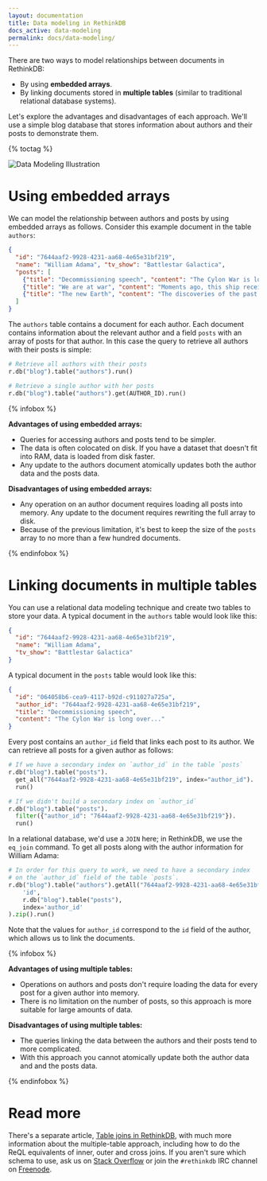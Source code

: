 ```yaml
---
layout: documentation
title: Data modeling in RethinkDB
docs_active: data-modeling
permalink: docs/data-modeling/
---
```


There are two ways to model relationships between documents in
RethinkDB:

- By using __embedded arrays__.
- By linking documents stored in __multiple tables__ (similar to
  traditional relational database systems).

Let's explore the advantages and disadvantages of each approach. We'll use
a simple blog database that stores information about authors and their
posts to demonstrate them.

{% toctag %}

<img alt="Data Modeling Illustration" class="api_command_illustration"
    src="/assets/images/docs/api_illustrations/data-modeling.png" />

# Using embedded arrays #

We can model the relationship between authors and posts by using
embedded arrays as follows. Consider this example document in the
table `authors`:

```json
{
  "id": "7644aaf2-9928-4231-aa68-4e65e31bf219",
  "name": "William Adama", "tv_show": "Battlestar Galactica",
  "posts": [
    {"title": "Decommissioning speech", "content": "The Cylon War is long over..."},
    {"title": "We are at war", "content": "Moments ago, this ship received..."},
    {"title": "The new Earth", "content": "The discoveries of the past few days..."}
  ]
}
```

The `authors` table contains a document for each author. Each document
contains information about the relevant author and a field `posts` with
an array of posts for that author. In this case the query to retrieve
all authors with their posts is simple:

```python
# Retrieve all authors with their posts
r.db("blog").table("authors").run()

# Retrieve a single author with her posts
r.db("blog").table("authors").get(AUTHOR_ID).run()
```

{% infobox %}

__Advantages of using embedded arrays:__

- Queries for accessing authors and posts tend to be simpler.
- The data is often colocated on disk. If
  you have a dataset that doesn't fit into RAM, data is loaded
  from disk faster.
- Any update to the authors document atomically
  updates both the author data and the posts data.

__Disadvantages of using embedded arrays:__

- Any operation on an author document requires loading all posts into
  memory. Any update to the document requires rewriting the full array
  to disk.
- Because of the previous limitation, it's best to keep the size of
  the `posts` array to no more than a few hundred documents.

{% endinfobox %}

# Linking documents in multiple tables #

You can use a relational data modeling technique and create two tables to store your data. A typical document in the `authors` table would look like this:

```json
{
  "id": "7644aaf2-9928-4231-aa68-4e65e31bf219",
  "name": "William Adama",
  "tv_show": "Battlestar Galactica"
}
```

A typical document in the `posts` table would look like this:

```json
{
  "id": "064058b6-cea9-4117-b92d-c911027a725a",
  "author_id": "7644aaf2-9928-4231-aa68-4e65e31bf219",
  "title": "Decommissioning speech",
  "content": "The Cylon War is long over..."
}
```

Every post contains an `author_id` field that links each post to its author. We can retrieve all posts for a given author as follows:

```python
# If we have a secondary index on `author_id` in the table `posts`
r.db("blog").table("posts").
  get_all("7644aaf2-9928-4231-aa68-4e65e31bf219", index="author_id").
  run()

# If we didn't build a secondary index on `author_id`
r.db("blog").table("posts").
  filter({"author_id": "7644aaf2-9928-4231-aa68-4e65e31bf219"}).
  run()
```

In a relational database, we'd use a `JOIN` here; in RethinkDB, we use the `eq_join` command. To get all posts along with the author information for William Adama:

```python
# In order for this query to work, we need to have a secondary index
# on the `author_id` field of the table `posts`.
r.db("blog").table("authors").getAll("7644aaf2-9928-4231-aa68-4e65e31bf219").eq_join(
    'id',
    r.db("blog").table("posts"),
    index='author_id'
).zip().run()
```

Note that the values for `author_id` correspond to the `id` field of
the author, which allows us to link the documents.

{% infobox %}

__Advantages of using multiple tables:__

- Operations on authors and posts don't require loading the data for
  every post for a given author into memory.
- There is no limitation on the number of posts, so this approach is
  more suitable for large amounts of data.

__Disadvantages of using multiple tables:__

- The queries linking the data between the authors and their posts
  tend to more complicated.
- With this approach you cannot atomically update both the author data
  and and the posts data.

{% endinfobox %}

# Read more #

There's a separate article, [Table joins in RethinkDB](/docs/table-joins/), with much more information about the multiple-table approach, including how to do the ReQL equivalents of inner, outer and cross joins. If you aren't sure which schema to use, ask us on [Stack Overflow](http://stackoverflow.com/questions/ask) or join the `#rethinkdb` IRC channel on [Freenode](http://www.freenode.org/).
